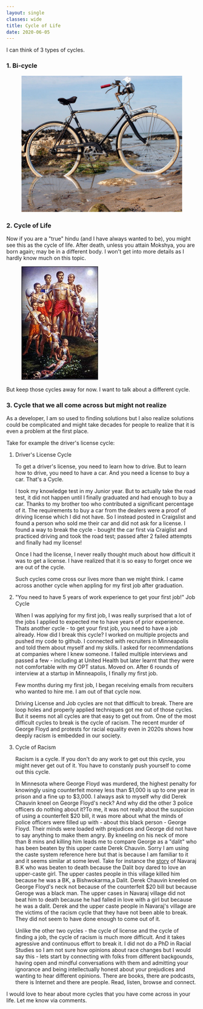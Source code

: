 ```yaml
---
layout: single
classes: wide
title: Cycle of Life
date: 2020-06-05
---
```


I can think of 3 types of cycles.

### 1. Bi-cycle

<figure>
    <img src="/assets/images/bicycle.jpg">
</figure>

### 2. Cycle of Life
    
Now if you are a "true" hindu (and I have always wanted to be), you might see this as the cycle of life. After death, unless you attain Mokshya, you are born again; may be in a different body. I won't get into more details as I hardly know much on this topic. 

<figure>
    <img src="/assets/images/birthdeath.jpg">
</figure>

But keep those cycles away for now. I want to talk about a different cycle.

### 3. Cycle that we all come across but might not realize

As a developer, I am so used to finding solutions but I also realize solutions could be complicated and might take decades for people to realize that it is even a problem at the first place. 

Take for example the driver's license cycle:

1. Driver's License Cycle

    To get a driver's license, you need to learn how to drive. But to learn how to drive, you need to have a car. And you need a license to buy a car. That's a Cycle.

    I took my knowledge test in my Junior year. But to actually take the road test, it did not happen until I finally graduated and had enough to buy a car. Thanks to my brother too who contributed a significant percentage of it. The requirements to buy a car from the dealers were a proof of driving license which I did not have. So I instead posted in Craigslist and found a person who sold me their car and did not ask for a license. I found a way to break the cycle - bought the car first via Craiglist and practiced driving and took the road test; passed after 2 failed attempts and finally had my license!  

    Once I had the license, I never really thought much about how difficult it was to get a license. I have realized that it is so easy to forget once we are out of the cycle.

    Such cycles come cross our lives more than we might think. I came across another cycle when appling for my first job after graduation.

2. "You need to have 5 years of work experience to get your first job!" Job Cycle

    When I was applying for my first job, I was really surprised that a lot of the jobs I applied to expected me to have years of prior experience. Thats another cycle - to get your first job, you need to have a job already. How did I break this cycle? I worked on multiple projects and pushed my code to github. I connected with recruiters in Minneapolis and told them about myself and my skills. I asked for recommendations at companies where I knew someone. I failed multiple interviews and passed a few - including at United Health but later learnt that they were not comfortable with my OPT status. Moved on. After 6 rounds of interview at a startup in Minneapolis, I finally my first job.

    Few months during my first job, I began receiving emails from recuiters who wanted to hire me. I am out of that cycle now.

    Driving License and Job cycles are not that difficult to break. There are loop holes and properly applied techniques got me out of those cycles. But it seems not all cycles are that easy to get out from. One of the most difficult cycles to break is the cycle of racism. The recent murder of George Floyd and protests for racial equality even in 2020s shows how deeply racism is embedded in our society.

3. Cycle of Racism

    Racism is a cycle. If you don't do any work to get out this cycle, you might never get out of it. You have to constanly push yourself to come out this cycle. 
    
    In Minnesota where George Floyd was murdered, the highest penalty for knowingly using counterfeit money less than $1,000 is up to one year in prison and a fine up to $3,000. I always ask to myself why did Derek Chauvin kneel on George Floyd's neck? And why did the other 3 police officers do nothing about it?To me, it was not really about the suspicion of using a counterfeit $20 bill, it was more about what the minds of police officers were filled up with - about this black person - George Floyd. Their minds were loaded with prejudices and George did not have to say anything to make them angry. By kneeling on his neck of more than 8 mins and killing him leads me to compare George as a "dalit" who has been beaten by this upper caste Derek Chauvin. Sorry I am using the caste system reference here but that is because I am familiar to it and it seems similar at some level. Take for instance the [story](https://tkpo.st/3evOwPh) of Navaraj B.K who was beaten to death because the Dalit boy dared to love an upper-caste girl. The upper castes people in this village killed him because he was a BK, a Bishwokarma,a Dalit. Derek Chauvin kneeled on George Floyd's neck not because of the counterfeit $20 bill but because Geroge was a black man. The upper cases in Navaraj village did not beat him to death because he had falled in love with a girl but because he was a dalit. Derek and the upper caste people in Navaraj's village are the victims of the racism cycle that they have not been able to break. They did not seem to have done enough to come out of it. 
    
    Unlike the other two cycles - the cycle of license and the cycle of finding a job, the cycle of racism is much more difficult. And it takes agressive and continuous effort to break it. I did not do a PhD in Racial Studies so I am not sure how opinions about race changes but I would say this - lets start by connecting with folks from different backgounds, having open and mindful conversations with them and admitting your ignorance and being intellectually honest about your prejudices and wanting to hear different opinions. There are books, there are podcasts, there is Internet and there are people. Read, listen, browse and connect. 

I would love to hear about more cycles that you have come across in your life. Let me know via comments.
